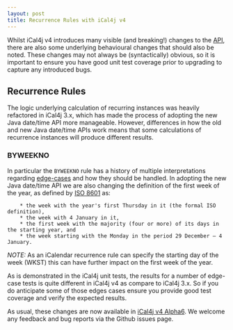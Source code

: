 ```yaml
---
layout: post
title: Recurrence Rules with iCal4j v4
---
```


Whilst iCal4j v4 introduces many visible (and breaking!) changes to the [API], there are also some underlying behavioural
changes that should also be noted. These changes may not always be (syntactically) obvious, so it is important to ensure
you have good unit test coverage prior to upgrading to capture any introduced bugs.

## Recurrence Rules

The logic underlying calculation of recurring instances was heavily refactored in iCal4j 3.x, which has made the process
of adopting the new Java date/time API more manageable. However, differences in how the old and new Java date/time APIs
work means that some calculations of recurrence instances will produce different results.

### BYWEEKNO

In particular the `BYWEEKNO` rule has a history of multiple interpretations regarding [edge-cases] and how they should
be handled. In adopting the new Java date/time API we are also changing the definition of the first week of the year,
as defined by [ISO 8601] as:

        * the week with the year's first Thursday in it (the formal ISO definition),
        * the week with 4 January in it,
        * the first week with the majority (four or more) of its days in the starting year, and
        * the week starting with the Monday in the period 29 December – 4 January.  

_NOTE:_ As an iCalendar recurrence rule can specify the starting day of the week (WKST) this can have further impact
on the first week of the year.

As is demonstrated in the iCal4j unit tests, the results for a number of edge-case tests is quite different in iCal4j v4
as compare to iCal4j 3.x. So if you do anticipate some of those edges cases ensure you provide good test coverage and
verify the expected results.
 
As usual, these changes are now available in [iCal4j v4 Alpha6]. We welcome any feedback and bug reports via the Github 
issues page.

[iCal4j v4 Alpha6]: https://search.maven.org/artifact/org.mnode.ical4j/ical4j

[API]: http://ical4j.github.io/docs/ical4j/api/4.0.0-alpha6/

[release notes]: http://ical4j.github.io/docs/ical4j/release-notes

[edge-cases]: https://github.com/ical4j/ical4j/pull/243

[ISO 8601]: https://en.wikipedia.org/wiki/ISO_8601#Week_dates
